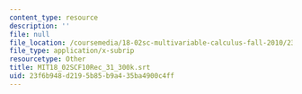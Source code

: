 ```yaml
---
content_type: resource
description: ''
file: null
file_location: /coursemedia/18-02sc-multivariable-calculus-fall-2010/23f6b948d2195b85b9a435ba4900c4ff_MIT18_02SCF10Rec_31_300k.vtt
file_type: application/x-subrip
resourcetype: Other
title: MIT18_02SCF10Rec_31_300k.srt
uid: 23f6b948-d219-5b85-b9a4-35ba4900c4ff
---
```

